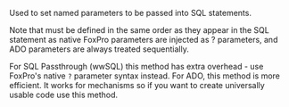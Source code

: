 ﻿Used to set named parameters to be passed into SQL statements.

Note that must be defined in the same order as they appear in the SQL statement as native FoxPro parameters are injected as ? parameters, and ADO parameters are always treated sequentially.

For SQL Passthrough (wwSQL) this method has extra overhead - use FoxPro's native `?` parameter syntax instead. For ADO, this method is more efficient. It works for mechanisms so if you want to create universally usable code use this method.